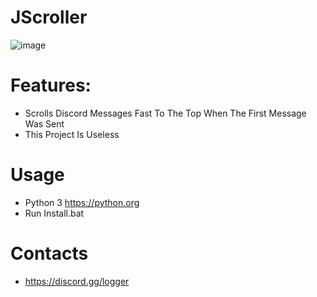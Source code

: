 # JScroller
![image](https://user-images.githubusercontent.com/106576578/182503857-3c8361bf-a240-47a7-870b-4f5a97411fd4.png)

# Features:
- Scrolls Discord Messages Fast To The Top When The First Message Was Sent
- This Project Is Useless

# Usage
- Python 3  https://python.org
- Run Install.bat

# Contacts
- https://discord.gg/logger
